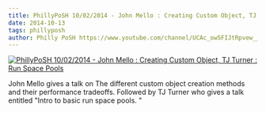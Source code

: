 ```yaml
---
title: PhillyPoSH 10/02/2014 - John Mello : Creating Custom Object, TJ Turner : Run Space Pools
date: 2014-10-13
tags: phillyposh
author: Philly PoSH https://www.youtube.com/channel/UCAc_ow5FIJtRpvew__9Iqzg
---
```


[![PhillyPoSH 10/02/2014 - John Mello : Creating Custom Object, TJ Turner : Run Space Pools](https://i1.ytimg.com/vi/H9TIq4ssGzo/hqdefault.jpg "PhillyPoSH 10/02/2014 - John Mello : Creating Custom Object, TJ Turner : Run Space Pools")](https://www.youtube.com/watch?v=H9TIq4ssGzo)

John Mello gives a talk on The different custom object creation methods and their performance tradeoffs. Followed by TJ Turner who gives a talk entitled "Intro to basic run space pools.  "
